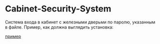 # Cabinet-Security-System
Система входа в кабинет с железными дверьми по паролю, указанным в файле.
Пример, как должна выглядить установка:

[пример](./example.png)
